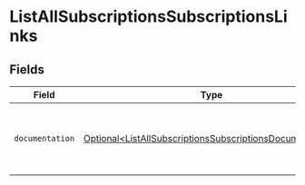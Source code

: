 # ListAllSubscriptionsSubscriptionsLinks


## Fields

| Field                                                                                                                              | Type                                                                                                                               | Required                                                                                                                           | Description                                                                                                                        |
| ---------------------------------------------------------------------------------------------------------------------------------- | ---------------------------------------------------------------------------------------------------------------------------------- | ---------------------------------------------------------------------------------------------------------------------------------- | ---------------------------------------------------------------------------------------------------------------------------------- |
| `documentation`                                                                                                                    | [Optional\<ListAllSubscriptionsSubscriptionsDocumentation>](../../models/errors/ListAllSubscriptionsSubscriptionsDocumentation.md) | :heavy_minus_sign:                                                                                                                 | The URL to the generic Mollie API error handling guide.                                                                            |